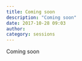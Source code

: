```yaml
---
title: Coming soon
description: "Coming soon"
date: 2017-10-28 09:03
author:
category: sessions
---
```

Coming soon